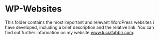 # WP-Websites
This folder contains the most important and relevant WordPress websites i have developed, including a brief description and the relative link. You can find out further information on my website www.luciafabbri.com.
